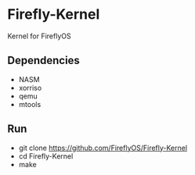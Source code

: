 # Firefly-Kernel
Kernel for FireflyOS


## Dependencies ##
 * NASM
 * xorriso
 * qemu
 * mtools

## Run ##
 * git clone https://github.com/FireflyOS/Firefly-Kernel
 * cd Firefly-Kernel
 * make